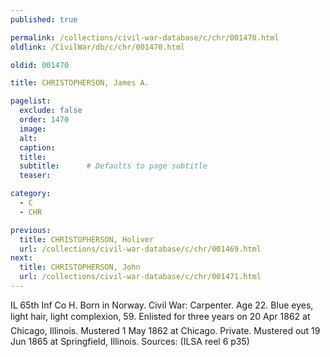 ```yaml
---
published: true

permalink: /collections/civil-war-database/c/chr/001470.html
oldlink: /CivilWar/db/c/chr/001470.html

oldid: 001470

title: CHRISTOPHERSON, James A.

pagelist:
  exclude: false
  order: 1470
  image: 
  alt:
  caption:
  title:
  subtitle:      # Defaults to page subtitle
  teaser:

category: 
  - C 
  - CHR

previous:
  title: CHRISTOPHERSON, Holiver
  url: /collections/civil-war-database/c/chr/001469.html  
next:
  title: CHRISTOPHERSON, John
  url: /collections/civil-war-database/c/chr/001471.html   
---
```

IL 65th Inf Co H. Born in Norway. Civil War: Carpenter. Age 22. Blue eyes, light hair, light complexion, 5&#146;9&#148;. Enlisted for three years on 20 Apr 1862 at Chicago, Illinois. Mustered 1 May 1862 at Chicago. Private. Mustered out 19 Jun 1865 at Springfield, Illinois. Sources: (ILSA reel 6 p35)